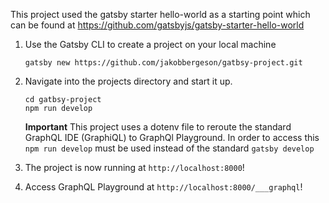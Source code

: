 This project used the gatsby starter hello-world as a starting point which can be found at https://github.com/gatsbyjs/gatsby-starter-hello-world

1. Use the Gatsby CLI to create a project on your local machine
    ```shell
    gatsby new https://github.com/jakobbergeson/gatbsy-project.git
    ```
2. Navigate into the projects directory and start it up.

    ```shell
    cd gatbsy-project
    npm run develop
    ```
    **Important** 
      This project uses a dotenv file to reroute the standard GraphQL IDE (GraphiQL) to GraphQl Playground. In order to access this ``` npm run develop``` must be         used instead of the standard ```gatsby develop```

3.  The project is now running at `http://localhost:8000`!
  
4.  Access GraphQL Playground at `http://localhost:8000/___graphql`!
